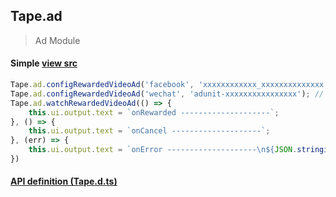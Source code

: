 ## Tape.ad
> Ad Module

#### Simple [view src](../examples/demo)
```js
Tape.ad.configRewardedVideoAd('facebook', 'xxxxxxxxxxxx_xxxxxxxxxxxxxx'); // facebook rewarded video ad id
Tape.ad.configRewardedVideoAd('wechat', 'adunit-xxxxxxxxxxxxxxxx'); // wechat rewarded video ad id
Tape.ad.watchRewardedVideoAd(() => {
    this.ui.output.text = `onRewarded --------------------`;
}, () => {
    this.ui.output.text = `onCancel --------------------`;
}, (err) => {
    this.ui.output.text = `onError --------------------\n${JSON.stringify(err)}`;
})
```

#### [API definition (Tape.d.ts)](../include/tape.d.ts)